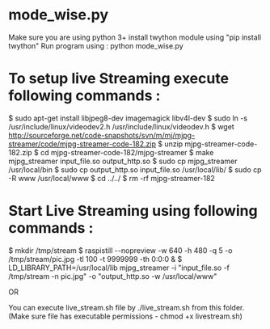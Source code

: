 mode_wise.py
==============
Make sure you are using python 3+
install twython module using "pip install twython"
Run program using : python mode_wise.py 


To setup live Streaming execute following commands : 
=========================================================

$ sudo apt-get install libjpeg8-dev imagemagick libv4l-dev
$ sudo ln -s /usr/include/linux/videodev2.h /usr/include/linux/videodev.h
$ wget http://sourceforge.net/code-snapshots/svn/m/mj/mjpg-streamer/code/mjpg-streamer-code-182.zip
$ unzip mjpg-streamer-code-182.zip
$ cd mjpg-streamer-code-182/mjpg-streamer
$ make mjpg_streamer input_file.so output_http.so
$ sudo cp mjpg_streamer /usr/local/bin
$ sudo cp output_http.so input_file.so /usr/local/lib/
$ sudo cp -R www /usr/local/www
$ cd ../../
$ rm -rf mjpg-streamer-182


Start Live Streaming using following commands : 
=========================================================

$ mkdir /tmp/stream
$ raspistill --nopreview -w 640 -h 480 -q 5 -o /tmp/stream/pic.jpg -tl 100 -t 9999999 -th 0:0:0 &
$ LD_LIBRARY_PATH=/usr/local/lib mjpg_streamer -i "input_file.so -f /tmp/stream -n pic.jpg" -o "output_http.so -w /usr/local/www"

OR

You can execute live_stream.sh file by ./live_stream.sh from this folder. (Make sure file has executable permissions - chmod +x livestream.sh)